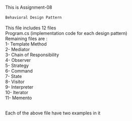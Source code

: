 This is Assignment-08<br><br>
`Behavioral Design Pattern`<br><br>
This file includes 12 files <br>
Program.cs (implementation code for each design pattern)<br>
Remaining files are : <br>
1- Template Method <br>
2- Mediator <br>
3- Chain of Responsibility <br>
4- Observer <br>
5- Strategy <br>
6- Command <br>
7- State <br>
8- Visitor <br>
9- Interpreter <br>
10- Iterator <br>
11- Memento <br>

<br>Each of the above file have two examples in it

